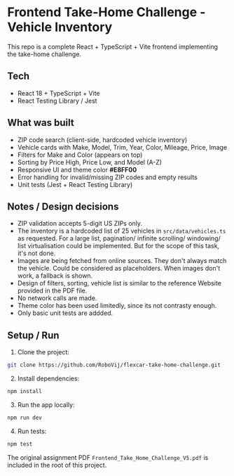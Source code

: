 # Frontend Take-Home Challenge - Vehicle Inventory

This repo is a complete React + TypeScript + Vite frontend implementing the take-home challenge.

## Tech

- React 18 + TypeScript + Vite
- React Testing Library / Jest

## What was built

- ZIP code search (client-side, hardcoded vehicle inventory)
- Vehicle cards with Make, Model, Trim, Year, Color, Mileage, Price, Image
- Filters for Make and Color (appears on top)
- Sorting by Price High, Price Low, and Model (A-Z)
- Responsive UI and theme color **#E8FF00**
- Error handling for invalid/missing ZIP codes and empty results
- Unit tests (Jest + React Testing Library)

## Notes / Design decisions

- ZIP validation accepts 5-digit US ZIPs only.
- The inventory is a hardcoded list of 25 vehicles in `src/data/vehicles.ts` as requested. For a large list, pagination/ infinite scrolling/ windowing/ list virtualisation could be implemented. But for the scope of this task, it's not done.
- Images are being fetched from online sources. They don't always match the vehicle. Could be considered as placeholders. When images don't work, a fallback is shown.
- Design of filters, sorting, vehicle list is similar to the reference Website provided in the PDF file.
- No network calls are made.
- Theme color has been used limitedly, since its not contrasty enough.
- Only basic unit tests are addded.

## Setup / Run

1. Clone the project:

```bash
git clone https://github.com/RoboVij/flexcar-take-home-challenge.git
```

2. Install dependencies:

```bash
npm install
```

3. Run the app locally:

```bash
npm run dev
```

4. Run tests:

```bash
npm test
```

The original assignment PDF `Frontend_Take_Home_Challenge_V5.pdf` is included in the root of this project.
